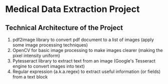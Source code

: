 # Medical Data Extraction Project

## Technical Architecture of the Project
1. pdf2image library to convert pdf document to a list of images
   (apply some image processing techniques)
2. OpenCV for basic image processing to make images clearer
   (making the pixel intensity uniform)
3. Pytesseract library to extract text from an image
   (Google's Tesseract engine to convert images into text)
4. Regular expression (a.k.a.regex) to extract useful information (or fields) from a text block
